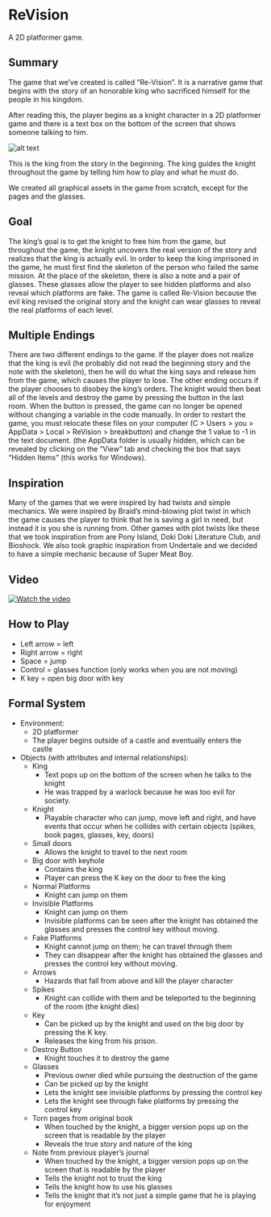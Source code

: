 # ReVision
A 2D platformer game.

## Summary
The game that we’ve created is called “Re-Vision”. It is a narrative game that begins with the story of an honorable king who sacrificed himself for the people in his kingdom.

After reading this, the player begins as a knight character in a 2D platformer game and there is a text box on the bottom of the screen that shows someone talking to him. 

![alt text](https://drive.google.com/open?id=1g5dBJ6rizEfSAfaW8dlfBK2F_SZK6drR)

This is the king from the story in the beginning. The king guides the knight throughout the game by telling him how to play and what he must do. 

We created all graphical assets in the game from scratch, except for the pages and the glasses.

## Goal
The king’s goal is to get the knight to free him from the game, but throughout the game, the knight uncovers the real version of the story and realizes that the king is actually evil. In order to keep the king imprisoned in the game, he must first find the skeleton of the person who failed the same mission. At the place of the skeleton, there is also a note and a pair of glasses. These glasses allow the player to see hidden platforms and also reveal which platforms are fake. The game is called Re-Vision because the evil king revised the original story and the knight can wear glasses to reveal the real platforms of each level. 
## Multiple Endings	
There are two different endings to the game. If the player does not realize that the king is evil (he probably did not read the beginning story and the note with the skeleton), then he will do what the king says and release him from the game, which causes the player to lose. The other ending occurs if the player chooses to disobey the king’s orders. The knight would then beat all of the levels and destroy the game by pressing the button in the last room. When the button is pressed, the game can no longer be opened without changing a variable in the code manually. In order to restart the game, you must relocate these files on your computer (C > Users > you > AppData > Local > ReVision > breakbutton) and change the 1 value to -1 in the text document. (the AppData folder is usually hidden, which can be revealed by clicking on the “View” tab and checking the box that says “Hidden Items” (this works for Windows).
## Inspiration
Many of the games that we were inspired by had twists and simple mechanics. We were inspired by Braid’s mind-blowing plot twist in which the game causes the player to think that he is saving a girl in need, but instead it is you she is running from. Other games with plot twists like these that we took inspiration from are Pony Island, Doki Doki Literature Club, and Bioshock. We also took graphic inspiration from Undertale and we decided to have a simple mechanic because of Super Meat Boy.

## Video
[![Watch the video](https://drive.google.com/open?id=1mb3IjaVdcyD48aDFLnWzxRlr3M9eyHIt)](https://drive.google.com/open?id=1N-PT56zL6xbHkulBCaLVZk-hNL6PJFey)

## How to Play
- Left arrow = left
- Right arrow = right
- Space = jump
- Control = glasses function (only works when you are not moving)
- K key = open big door with key

## Formal System
- Environment:
  - 2D platformer
  - The player begins outside of a castle and eventually enters the castle
- Objects (with attributes and internal relationships):
  - King
    - Text pops up on the bottom of the screen when he talks to the knight
    - He was trapped by a warlock because he was too evil for society.
  - Knight
    - Playable character who can jump, move left and right, and have events that occur when he collides with certain objects (spikes, book pages, glasses, key, doors)
  - Small doors 
    - Allows the knight to travel to the next room
  - Big door with keyhole
    - Contains the king
    - Player can press the K key on the door to free the king
  - Normal Platforms
    - Knight can jump on them
  - Invisible Platforms
    - Knight can jump on them
    - Invisible platforms can be seen after the knight has obtained the glasses and presses the control key without moving.
  - Fake Platforms
    - Knight cannot jump on them; he can travel through them
    - They can disappear after the knight has obtained the glasses and presses the control key without moving.
  - Arrows
    - Hazards that fall from above and kill the player character
  - Spikes
    - Knight can collide with them and be teleported to the beginning of the room (the knight dies)
  - Key
     - Can be picked up by the knight and used on the big door by pressing the K key.
    - Releases the king from his prison.
  - Destroy Button
    - Knight touches it to destroy the game
  - Glasses
    - Previous owner died while pursuing the destruction of the game
    - Can be picked up by the knight 
    - Lets the knight see invisible platforms by pressing the control key
    - Lets the knight see through fake platforms by pressing the control key
  - Torn pages from original book
    - When touched by the knight, a bigger version pops up on the screen that is readable by the player
    - Reveals the true story and nature of the king
  - Note from previous player’s journal
    - When touched by the knight, a bigger version pops up on the screen that is readable by the player
    - Tells the knight not to trust the king 
    - Tells the knight how to use his glasses
    - Tells the knight that it’s not just a simple game that he is playing for enjoyment

